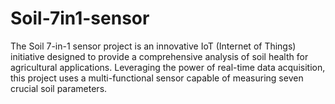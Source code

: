 # Soil-7in1-sensor
The Soil 7-in-1 sensor project is an innovative IoT (Internet of Things) initiative designed to provide a comprehensive analysis of soil health for agricultural applications. Leveraging the power of real-time data acquisition, this project uses a multi-functional sensor capable of measuring seven crucial soil parameters.
